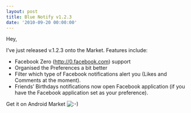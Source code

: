 ```yaml
---
layout: post
title: Blue Notify v1.2.3
date: '2010-09-20 00:00:00'
---
```


Hey,

I&#8217;ve just released v.1.2.3 onto the Market. Features include:

*   Facebook Zero (http://0.facebook.com) support
*   Organised the Preferences a bit better
*   Filter which type of Facebook notifications alert you (Likes and Comments at the moment).
*   Friends&#8217; Birthdays notifications now open Facebook application (if you have the Facebook application set as your preference).

Get it on Android Market <img src='http://i2.wp.com/www.senab.co.uk/wp-includes/images/smilies/icon_smile.gif' alt=':-)' class='wp-smiley' data-recalc-dims="1" />